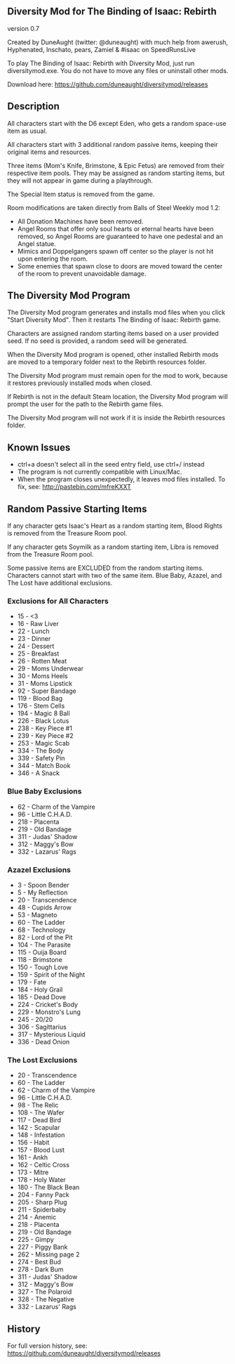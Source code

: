 Diversity Mod for The Binding of Isaac: Rebirth
-----------------------------------------------
version 0.7

Created by DuneAught (twitter: @duneaught)
with much help from awerush, Hyphenated, Inschato, pears, Zamiel & #isaac on SpeedRunsLive

To play The Binding of Isaac: Rebirth with Diversity Mod, just run diversitymod.exe. You do not have to move any files or uninstall other mods.

Download here: https://github.com/duneaught/diversitymod/releases


Description
-----------

All characters start with the D6 except Eden, who gets a random space-use item as usual.

All characters start with 3 additional random passive items, keeping their original items and resources.

Three items (Mom's Knife, Brimstone, & Epic Fetus) are removed from their respective item pools. They may be assigned as random starting items, but they will not appear in game during a playthrough.

The Special Item status is removed from the game.

Room modifications are taken directly from Balls of Steel Weekly mod 1.2:

* All Donation Machines have been removed.
* Angel Rooms that offer only soul hearts or eternal hearts have been removed, so Angel Rooms are guaranteed to have one pedestal and an Angel statue.
* Mimics and Doppelgangers spawn off center so the player is not hit upon entering the room.
* Some enemies that spawn close to doors are moved toward the center of the room to prevent unavoidable damage.


The Diversity Mod Program
-------------------------

The Diversity Mod program generates and installs mod files when you click "Start Diversity Mod". Then it restarts The Binding of Isaac: Rebirth game.

Characters are assigned random starting items based on a user provided seed. If no seed is provided, a random seed will be generated.

When the Diversity Mod program is opened, other installed Rebirth mods are moved to a temporary folder next to the Rebirth resources folder.

The Diversity Mod program must remain open for the mod to work, because it restores previously installed mods when closed.

If Rebirth is not in the default Steam location, the Diversity Mod program will prompt the user for the path to the Rebirth game files.

The Diversity Mod program will not work if it is inside the Rebirth resources folder.


Known Issues
------------

* ctrl+a doesn't select all in the seed entry field, use ctrl+/ instead
* The program is not currently compatible with Linux/Mac.
* When the program closes unexpectedly, it leaves mod files installed. To fix, see: http://pastebin.com/mfreKXXT


Random Passive Starting Items
-----------------------------

If any character gets Isaac's Heart as a random starting item, Blood Rights is removed from the Treasure Room pool.

If any character gets Soymilk as a random starting item, Libra is removed from the Treasure Room pool.

Some passive items are EXCLUDED from the random starting items. Characters cannot start with two of the same item. Blue Baby, Azazel, and The Lost have additional exclusions.

### Exclusions for All Characters

* 15 - <3
* 16 - Raw Liver
* 22 - Lunch
* 23 - Dinner
* 24 - Dessert
* 25 - Breakfast
* 26 - Rotten Meat
* 29 - Moms Underwear
* 30 - Moms Heels
* 31 - Moms Lipstick
* 92 - Super Bandage
* 119 - Blood Bag
* 176 - Stem Cells
* 194 - Magic 8 Ball
* 226 - Black Lotus
* 238 - Key Piece #1
* 239 - Key Piece #2
* 253 - Magic Scab
* 334 - The Body
* 339 - Safety Pin
* 344 - Match Book
* 346 - A Snack

### Blue Baby Exclusions

* 62 - Charm of the Vampire
* 96 - Little C.H.A.D.
* 218 - Placenta
* 219 - Old Bandage
* 311 - Judas' Shadow
* 312 - Maggy's Bow
* 332 - Lazarus' Rags

### Azazel Exclusions

* 3 - Spoon Bender
* 5 - My Reflection
* 20 - Transcendence
* 48 - Cupids Arrow
* 53 - Magneto
* 60 - The Ladder
* 68 - Technology
* 82 - Lord of the Pit
* 104 - The Parasite
* 115 - Ouija Board
* 118 - Brimstone
* 150 - Tough Love
* 159 - Spirit of the Night
* 179 - Fate
* 184 - Holy Grail
* 185 - Dead Dove
* 224 - Cricket's Body
* 229 - Monstro's Lung
* 245 - 20/20
* 306 - Sagittarius
* 317 - Mysterious Liquid
* 336 - Dead Onion

### The Lost Exclusions

* 20 - Transcendence
* 60 - The Ladder
* 62 - Charm of the Vampire
* 96 - Little C.H.A.D.
* 98 - The Relic
* 108 - The Wafer
* 117 - Dead Bird
* 142 - Scapular
* 148 - Infestation
* 156 - Habit
* 157 - Blood Lust
* 161 - Ankh
* 162 - Celtic Cross
* 173 - Mitre
* 178 - Holy Water
* 180 - The Black Bean
* 204 - Fanny Pack
* 205 - Sharp Plug
* 211 - Spiderbaby
* 214 - Anemic
* 218 - Placenta
* 219 - Old Bandage
* 225 - Gimpy
* 227 - Piggy Bank
* 262 - Missing page 2
* 274 - Best Bud
* 278 - Dark Bum
* 311 - Judas' Shadow
* 312 - Maggy's Bow
* 327 - The Polaroid
* 328 - The Negative
* 332 - Lazarus' Rags


History
-------

For full version history, see: https://github.com/duneaught/diversitymod/releases
